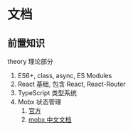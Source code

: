 # 文档

## 前置知识

theory 理论部分

1. ES6+, class, async, ES Modules
2. React 基础, 包含 React, React-Router
3. TypeScript 类型系统
4. Mobx 状态管理
   1. [官方](https://mobx.js.org/react-integration.html)
   2. [mobx 中文文档](https://cn.mobx.js.org/)
